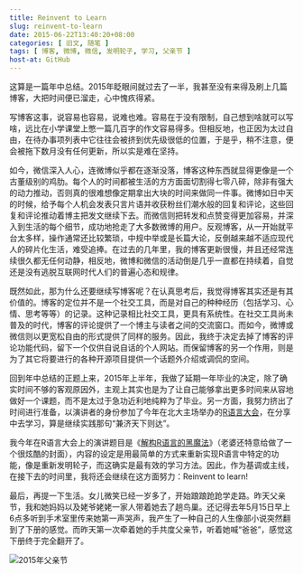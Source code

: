 ```yaml
---
title: Reinvent to Learn
slug: reinvent-to-learn
date: 2015-06-22T13:40:20+08:00
categories: [ 旧文, 随笔 ]
tags: [ 博客, 微博, 微信, 发明轮子, 学习, 父亲节 ]
host-at: GitHub
---
```

这算是一篇年中总结。2015年眨眼间就过去了一半，我甚至没有来得及刷上几篇博客，大把时间便已溜走，心中愧疚得紧。

写博客这事，说容易也容易，说难也难。容易在于没有限制，自己想到啥就可以写啥，远比在小学课堂上憋一篇几百字的作文容易得多。但相反地，也正因为太过自由，在待办事项列表中它往往会被挤到优先级很低的位置，于是乎，稍不注意，便会被拖下数月没有任何更新，所以实是难在坚持。

如今，微信深入人心，连微博似乎都在逐渐没落，博客这种东西就显得更像是一个古董级别的鸡肋。每个人的时间都被生活的方方面面切割得七零八碎，除非有强大的动力推动，否则真的很难想像定期拿出大块的时间来做同一件事。微博如日中天的时候，给予每个人机会发表只言片语并收获粉丝们潮水般的回复和评论，这些回复和评论推动着博主把发文继续下去。而微信则把转发和点赞变得更加容易，并深入到生活的每个细节，成功地抢走了大多数微博的用户。反观博客，从一开始就平台太多样，操作通常还比较繁琐，中规中举或是长篇大论，反倒越来越不适应现代人的碎片化生活，难受追捧。在过去的几年里，我的博客更新很慢，并且还经常连续很久都无任何动静，相反地，微博和微信的活动倒是几乎一直都在持续着，自觉还是没有逃脱互联网时代人们的普遍心态和规律。

既然如此，那为什么还要继续写博客呢？在认真思考后，我觉得博客其实还是有其价值的。博客的定位并不是一个社交工具，而是对自己的种种经历（包括学习、心情、思考等等）的记录。这种记录相比社交工具，更具有系统性。在社交工具尚未普及的时代，博客的评论提供了一个博主与读者之间的交流窗口。而如今，微博或微信则以更宽松自由的形式提供了同样的服务。因此，我终于决定去掉了博客的评论功能代码，留下一个仅供自说自话的个人网站。而保留博客的另一个作用，则是为了其它将要进行的各种开源项目提供一个话题外介绍或调侃的空间。

回到年中总结的正题上来，2015年上半年，我做了延期一年毕业的决定，除了确实时间不够的客观原因外，主观上其实也是为了让自己能够拿出更多时间来从容地做好一个课题，而不是太过于急功近利地纯粹为了毕业。另一方面，我努力挤出了时间进行准备，以演讲者的身份参加了今年在北大主场举办的[R语言大会](http://china-r.org/)，在分享中去学习，算是继续实践那句“兼济天下则达”。

我今年在R语言大会上的演讲题目是《[解构R语言的黑魔法](http://yanlinlin82.github.io/Rmagic/slides/China-R-2015_P9_2_Rmagic_YanLinlin.html)》（老婆还特意给做了一个很炫酷的封面），内容的设定是用最简单的方式来重新实现R语言中特定的功能，像是重新发明轮子，而这确实是最有效的学习方法。因此，作为基调或主线，在接下去的时间里，我将还会继续在这方面努力：Reinvent to learn!

最后，再提一下生活。女儿微笑已经一岁多了，开始踉踉跄跄学走路。昨天父亲节，我和她妈妈以及姥爷姥姥一家人带着她去了趟鸟巢。还记得去年5月15日早上6点多听到手术室里传来她第一声哭声，我产生了一种自己的人生像部小说突然翻到了下册的感觉。而昨天第一次牵着她的手共度父亲节，听着她喊“爸爸”，感觉这下册终于完全翻开了。

![2015年父亲节](/images/2015-06-22/fathers_day.jpg)
